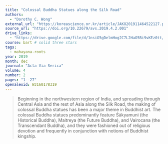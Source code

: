 ```yaml
---
title: "Colossal Buddha Statues along the Silk Road"
authors:
  - "Dorothy C. Wong"
external_url: "https://koreascience.or.kr/article/JAKO201911464522127.pdf"
source_url: "https://doi.org/10.22679/avs.2019.4.2.001"
drive_links:
  - "https://drive.google.com/file/d/1nsiG5gDelmHog2C7L2HaO5Bi9vKEz0tt/view?usp=drivesdk"
course: bart # solid three stars
tags:
  - mahayana-roots
year: 2019
month: dec
journal: "Acta Via Serica"
volume: 4
number: 2
pages: "1--27"
openalexid: W3160178319
---
```


> Beginning in the northwestern region of India, and spreading through Central Asia and the rest of Asia along the Silk Road, the making of colossal Buddha statues has been a major theme in Buddhist art.
> The colossal Buddha statues predominantly feature Śākyamuni (the Historical Buddha), Maitreya (the Future Buddha), and Vairocana (the Transcendant Buddha), and they were fashioned out of religious devotion and frequently in conjunction with notions of Buddhist kingship.
